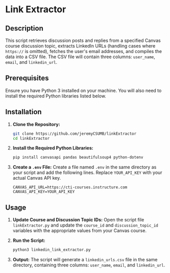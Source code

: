# Link Extractor

## Description

This script retrieves discussion posts and replies from a specified Canvas course discussion topic, extracts LinkedIn URLs (handling cases where `https://` is omitted), fetches the user's email addresses, and compiles the data into a CSV file. The CSV file will contain three columns: `user_name`, `email`, and `linkedin_url`.

## Prerequisites

Ensure you have Python 3 installed on your machine. You will also need to install the required Python libraries listed below.

## Installation

1. **Clone the Repository:**
   ```sh
   git clone https://github.com/jeremyCSUMB/linkExtractor
   cd linkExtractor
   ```

2. **Install the Required Python Libraries:**
   ```sh
   pip install canvasapi pandas beautifulsoup4 python-dotenv
   ```

3. **Create a `.env` File:**
   Create a file named `.env` in the same directory as your script and add the following lines. Replace `YOUR_API_KEY` with your actual Canvas API key.
   ```plaintext
   CANVAS_API_URL=https://cti-courses.instructure.com
   CANVAS_API_KEY=YOUR_API_KEY
   ```

## Usage

1. **Update Course and Discussion Topic IDs:**
   Open the script file `linkExtractor.py` and update the `course_id` and `discussion_topic_id` variables with the appropriate values from your Canvas course.

2. **Run the Script:**
   ```sh
   python3 linkedin_link_extractor.py
   ```

3. **Output:**
   The script will generate a `linkedin_urls.csv` file in the same directory, containing three columns: `user_name`, `email`, and `linkedin_url`.
